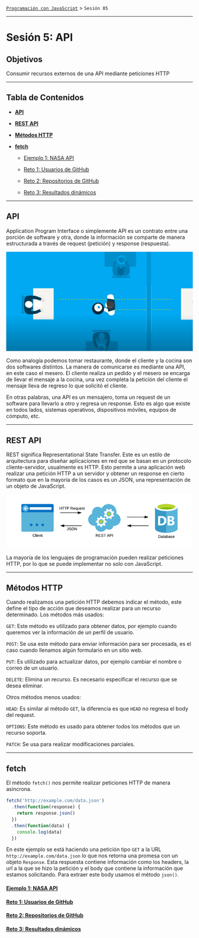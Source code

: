[`Programación con JavaScript`](../Readme.md) > `Sesión 05`

---

# Sesión 5: API

## Objetivos

Consumir recursos externos de una API mediante peticiones HTTP

---

## Tabla de Contenidos

- **[API](#api)**

- **[REST API](#rest-api)**

- **[Métodos HTTP](#métodos-http)**

- **[fetch](#fetch)**

    - [Ejemplo 1: NASA API](./Ejemplo-01/Readme.md)
    
    - [Reto 1: Usuarios de GitHub](./Reto-01/Readme.md)
    
    - [Reto 2: Repositorios de GitHub](./Reto-02/Readme.md)
    
    - [Reto 3: Resultados dinámicos](./Reto-03/Readme.md)
    
---

## API

Application Program Interface o simplemente API es un contrato entre una porción de software y otra, donde la información
se comparte de manera estructurada a través de request (petición) y response (respuesta).

![API](./assets/api.png)

Como analogía podemos tomar restaurante, donde el cliente y la cocina son dos softwares distintos. La manera de
comunicarse es mediante una API, en este caso el mesero. El cliente realiza un pedido y el mesero se encarga de llevar
el mensaje a la cocina, una vez completa la petición del cliente el mensaje lleva de regreso lo que solicitó el cliente.

En otras palabras, una API es un mensajero, toma un request de un software para llevarlo a otro y regresa un response.
Esto es algo que existe en todos lados, sistemas operativos, dispositivos móviles, equipos de cómputo, etc.

---

## REST API

REST significa Representational State Transfer. Este es un estilo de arquitectura para diseñar aplicaciones en red que 
se basan en un protocolo cliente-servidor, usualmente es HTTP. Esto permite a una aplicación web realizar una petición
HTTP a un servidor y obtener un response en cierto formato que en la mayoría de los casos es un JSON, una representación
de un objeto de JavaScript.

![REST API](./assets/rest-api.png)

La mayoría de los lenguajes de programación pueden realizar peticiones HTTP, por lo que se puede implementar no solo con
JavaScript.

---

## Métodos HTTP

Cuando realizamos una petición HTTP debemos indicar el método, este define el tipo de acción que deseamos realizar para
un recurso determinado. Los métodos más usados:

`GET`: Este método es utilizado para obtener datos, por ejemplo cuando queremos ver la información de un perfil de 
usuario.

`POST`: Se usa este método para enviar información para ser procesada, es el caso cuando llenamos algún formulario en un
sitio web.

`PUT`: Es utilizado para actualizar datos, por ejemplo cambiar el nombre o correo de un usuario.

`DELETE`: Elimina un recurso. Es necesario especificar el recurso que se desea eliminar.

Otros métodos menos usados:

`HEAD`: Es similar al método `GET`, la diferencia es que `HEAD` no regresa el body del request.

`OPTIONS`: Este método es usado para obtener todos los métodos que un recurso soporta. 

`PATCH`: Se usa para realizar modificaciones parciales.

---

## fetch

El método `fetch()` nos permite realizar peticiones HTTP de manera asíncrona.

```javascript
fetch('http://example.com/data.json')
  .then(function(response) {
    return response.json()  
  })
  .then(function(data) {
    console.log(data)
  })
```

En este ejemplo se está haciendo una petición tipo `GET` a la URL `http://example.com/data.json` lo que nos retorna una
promesa con un objeto `Response`. Esta respuesta contiene información como los headers, la url a la que se hizo la
petición y el body que contiene la información que estamos solicitando. Para extraer este body usamos el método `json()`.

#### [Ejemplo 1: NASA API](./Ejemplo-01/Readme.md)

#### [Reto 1: Usuarios de GitHub](./Reto-01/Readme.md)

#### [Reto 2: Repositorios de GitHub](./Reto-02/Readme.md)

#### [Reto 3: Resultados dinámicos](./Reto-03/Readme.md)
